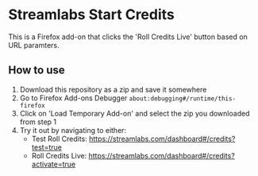 # Streamlabs Start Credits

This is a Firefox add-on that clicks the 'Roll Credits Live' button based on URL paramters.

## How to use

1. Download this repository as a zip and save it somewhere
2. Go to Firefox Add-ons Debugger `about:debugging#/runtime/this-firefox`
3. Click on 'Load Temporary Add-on' and select the zip you downloaded from step 1
4. Try it out by navigating to either:
   - Test Roll Credits: <https://streamlabs.com/dashboard#/credits?test=true>
   - Roll Credits Live: <https://streamlabs.com/dashboard#/credits?activate=true>
